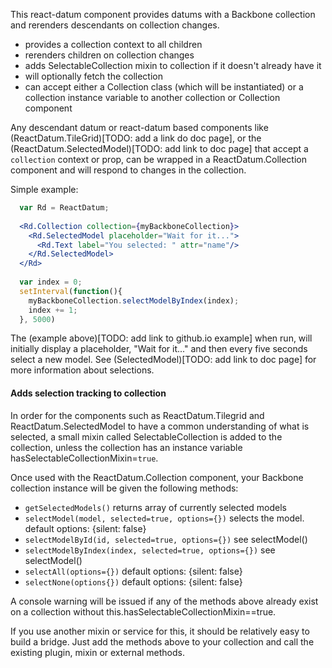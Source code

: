 
This react-datum component provides datums with a Backbone collection and rerenders descendants on collection changes.  
- provides a collection context to all children
- rerenders children on collection changes
- adds SelectableCollection mixin to collection if it doesn't already have it
- will optionally fetch the collection
- can accept either a Collection class (which will be instantiated) or a
collection instance variable to another collection or Collection component


Any descendant datum or react-datum based components like (ReactDatum.TileGrid)[TODO: add a link do doc page], or the (ReactDatum.SelectedModel)[TODO: add link to doc page] that accept a `collection` context or prop, can be wrapped in a ReactDatum.Collection component and will respond to changes in the collection.  

Simple example:
```jsx
  var Rd = ReactDatum;
  
  <Rd.Collection collection={myBackboneCollection}>
    <Rd.SelectedModel placeholder="Wait for it...">
      <Rd.Text label="You selected: " attr="name"/>
    </Rd.SelectedModel>
  </Rd>
  
  var index = 0;
  setInterval(function(){
    myBackboneCollection.selectModelByIndex(index);
    index += 1;
  }, 5000)

```
The (example above)[TODO: add link to github.io example] when run, will initially display a placeholder, "Wait for it..." and then every five seconds select a new model. See (SelectedModel)[TODO: add link to doc page] for more information about selections.

#### Adds selection tracking to collection

In order for the components such as ReactDatum.Tilegrid and ReactDatum.SelectedModel to have a common understanding of what is selected,  a small mixin called SelectableCollection is added to the collection, unless the collection has an instance variable hasSelectableCollectionMixin=`true`. 

Once used with the ReactDatum.Collection component, your Backbone collection instance will be given the following methods:

  * `getSelectedModels()`  returns array of currently selected models
  * `selectModel(model, selected=true, options={})`  selects the model. default options: {silent: false}
  * `selectModelById(id, selected=true, options={})`  see selectModel()
  * `selectModelByIndex(index, selected=true, options={})`  see selectModel()
  * `selectAll(options={})` default options: {silent: false}
  * `selectNone(options{})` default options: {silent: false}

A console warning will be issued if any of the methods above already exist on a collection without this.hasSelectableCollectionMixin==true.   

If you use another mixin or service for this, it should be relatively easy to build a bridge. Just add the methods above to your collection and call the existing plugin, mixin or external methods.


